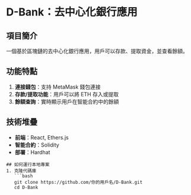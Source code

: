 # D-Bank：去中心化銀行應用

## 項目簡介
一個基於區塊鏈的去中心化銀行應用，用戶可以存款、提取資金，並查看餘額。

## 功能特點
1. **連接錢包**：支持 MetaMask 錢包連接  
2. **存款/提取功能**：用戶可以將 ETH 存入或提取  
3. **餘額查詢**：實時顯示用戶在智能合約中的餘額  

## 技術堆疊
- **前端**：React, Ethers.js  
- **智能合約**：Solidity  
- **部署**：Hardhat
```
## 如何運行本地專案
1. 克隆代碼庫  
   ```bash
   git clone https://github.com/你的用戶名/D-Bank.git
   cd D-Bank
